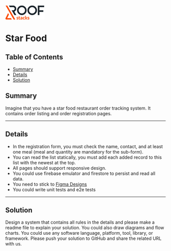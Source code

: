 ![RoofStacks Logo](../../roofstacks-logo.png)

# Star Food

## Table of Contents
- [Summary](#summary)
- [Details](#details)
- [Solution](#solution)

## Summary
Imagine that you have a star food restaurant order tracking system. It contains order listing and order registration pages.

***

## Details
- In the registration form, you must check the name, contact, and at least one meal (meal and quantity are mandatory for the sub-form).
- You can read the list statically, you must add each added record to this list with the newest at the top.
- All pages should support responsive design.
- You could use firebase emulator and firestore to persist and read all data.
- You need to stick to [Figma Designs](https://www.figma.com/file/4Vd4n1zDYJ1mSAMfZnR8hA/Roof-Stacks-Frontend-Case?node-id=2%3A15)
- You could write unit tests and e2e tests

***

## Solution
Design a system that contains all rules in the details and please make a readme file to explain your solution. You could also draw diagrams and flow charts. You could use any software language, platform, tool, library, or framework. Please push your solution to GitHub and share the related URL with us.